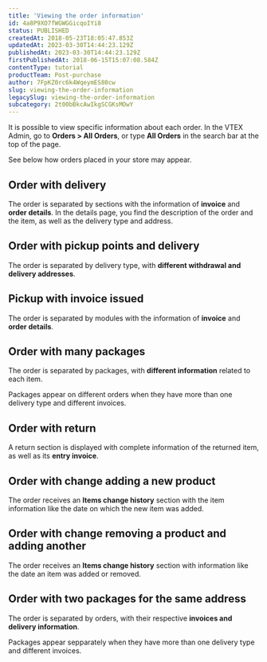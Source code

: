 ```yaml
---
title: 'Viewing the order information'
id: 4a8P9XO7fWGWGGicqoIYi8
status: PUBLISHED
createdAt: 2018-05-23T18:05:47.853Z
updatedAt: 2023-03-30T14:44:23.129Z
publishedAt: 2023-03-30T14:44:23.129Z
firstPublishedAt: 2018-06-15T15:07:08.584Z
contentType: tutorial
productTeam: Post-purchase
author: 7FpKZ0rc6k4WqeymES80cw
slug: viewing-the-order-information
legacySlug: viewing-the-order-information
subcategory: 2t00bBkcAwIkgSCGKsMOwY
---
```


It is possible to view specific information about each order. In the VTEX Admin, go to **Orders > All Orders**, or type **All Orders** in the search bar at the top of the page.

See below how orders placed in your store may appear.

## Order with delivery

The order is separated by sections with the information of __invoice__ and __order details__. In the details page, you find the description of the order and the item, as well as the delivery type and address.

## Order with pickup points and delivery

The order is separated by delivery type, with __different withdrawal and delivery addresses__.

## Pickup with invoice issued

The order is separated by modules with the information of __invoice__ and __order details__.

## Order with many packages

The order is separated by packages, with __different information__ related to each item.

Packages appear on different orders when they have more than one delivery type and different invoices.

## Order with return

A return section is displayed with complete information of the returned item, as well as its __entry invoice__.

## Order with change adding a new product

The order receives an __Items change history__ section with the item information like the date on which the new item was added.

## Order with change removing a product and adding another

The order receives an __Items change history__ section with information like the date an item was added or removed.

## Order with two packages for the same address

The order is separated by orders, with their respective __invoices and delivery information__.

Packages appear sepparately when they have more than one delivery type and different invoices.

